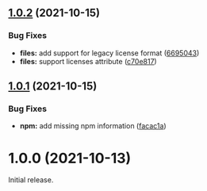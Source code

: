 ## [1.0.2](https://github.com/mikaelsrozee/esnecil/compare/v1.0.1...v1.0.2) (2021-10-15)


### Bug Fixes

* **files:** add support for legacy license format ([6695043](https://github.com/mikaelsrozee/esnecil/commit/66950433d47f56fad209bfc6bc904454a2896ab2))
* **files:** support licenses attribute ([c70e817](https://github.com/mikaelsrozee/esnecil/commit/c70e8175369791a883853784591bfd2f3b676d73))

## [1.0.1](https://github.com/mikaelsrozee/esnecil/compare/v1.0.0...v1.0.1) (2021-10-15)


### Bug Fixes

* **npm:** add missing npm information ([facac1a](https://github.com/mikaelsrozee/esnecil/commit/facac1ac541d9d9e2913c2dde51135a4d74e8aa3))

# 1.0.0 (2021-10-13)

Initial release.
